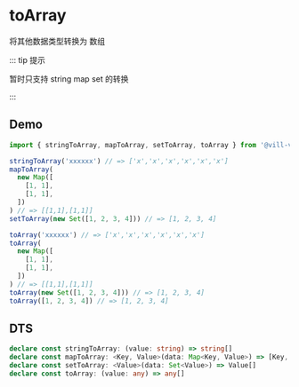 # toArray

将其他数据类型转换为 数组

::: tip 提示

暂时只支持 string map set 的转换

<!-- prettier-ignore -->
:::

## Demo

```ts
import { stringToArray, mapToArray, setToArray, toArray } from '@vill-v/vanilla'

stringToArray('xxxxxx') // => ['x','x','x','x','x','x']
mapToArray(
  new Map([
    [1, 1],
    [1, 1],
  ])
) // => [[1,1],[1,1]]
setToArray(new Set([1, 2, 3, 4])) // => [1, 2, 3, 4]

toArray('xxxxxx') // => ['x','x','x','x','x','x']
toArray(
  new Map([
    [1, 1],
    [1, 1],
  ])
) // => [[1,1],[1,1]]
toArray(new Set([1, 2, 3, 4])) // => [1, 2, 3, 4]
toArray([1, 2, 3, 4]) // => [1, 2, 3, 4]
```

## DTS

```ts
declare const stringToArray: (value: string) => string[]
declare const mapToArray: <Key, Value>(data: Map<Key, Value>) => [Key, Value][]
declare const setToArray: <Value>(data: Set<Value>) => Value[]
declare const toArray: (value: any) => any[]
```
